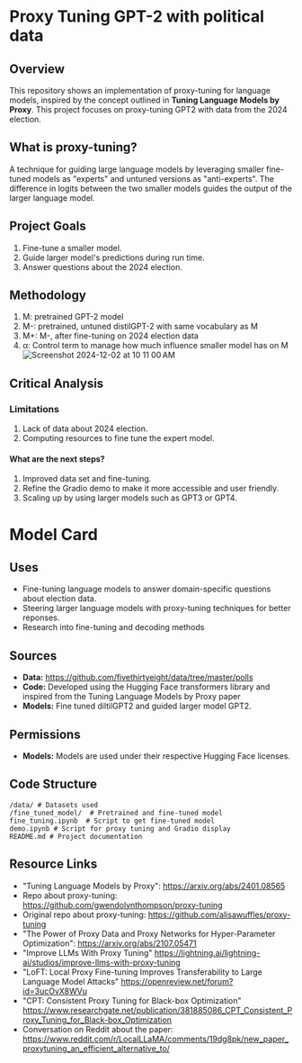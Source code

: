 # Proxy Tuning GPT-2 with political data 

## Overview
This repository shows an implementation of proxy-tuning for language models, inspired by the concept outlined in **Tuning Language Models by Proxy**. This project focuses on proxy-tuning GPT2 with data from the 2024 election. 

## What is proxy-tuning?
A technique for guiding large language models by leveraging smaller fine-tuned models as "experts" and untuned versions as "anti-experts". The difference in logits between the two smaller models guides the output of the larger language model. 

## Project Goals
1. Fine-tune a smaller model.
2. Guide larger model's predictions during run time.
3. Answer questions about the 2024 election.

## Methodology
1. M: pretrained GPT-2 model
2. M-: pretrained, untuned distilGPT-2 with same vocabulary as M
3. M+: M-, after fine-tuning on 2024 election data
4. α: Control term to manage how much influence smaller model has on M
![Screenshot 2024-12-02 at 10 11 00 AM](https://github.com/user-attachments/assets/1461c73d-e504-4c2d-a390-131b5944239e)


## Critical Analysis
### Limitations 
1. Lack of data about 2024 election.
2. Computing resources to fine tune the expert model.
#### What are the next steps?
1. Improved data set and fine-tuning.
2. Refine the Gradio demo to make it more accessible and user friendly.
3. Scaling up by using larger models such as GPT3 or GPT4.

# Model Card
## Uses
- Fine-tuning language models to answer domain-specific questions about election data.
- Steering larger language models with proxy-tuning techniques for better reponses.
- Research into fine-tuning and decoding methods
## Sources
- **Data:** https://github.com/fivethirtyeight/data/tree/master/polls
- **Code:** Developed using the Hugging Face transformers library and inspired from the Tuning Language Models by Proxy paper
- **Models:** Fine tuned diltilGPT2 and guided larger model GPT2.
## Permissions
- **Models:** Models are used under their respective Hugging Face licenses.

## Code Structure
```
/data/ # Datasets used
/fine_tuned_model/  # Pretrained and fine-tuned model
fine_tuning.ipynb  # Script to get fine-tuned model
demo.ipynb # Script for proxy tuning and Gradio display
README.md # Project documentation
```
## Resource Links
- "Tuning Language Models by Proxy": https://arxiv.org/abs/2401.08565
- Repo about proxy-tuning: https://github.com/gwendolynthompson/proxy-tuning
- Original repo about proxy-tuning: https://github.com/alisawuffles/proxy-tuning
- "The Power of Proxy Data and Proxy Networks for Hyper-Parameter Optimization": https://arxiv.org/abs/2107.05471
- "Improve LLMs With Proxy Tuning" https://lightning.ai/lightning-ai/studios/improve-llms-with-proxy-tuning
- "LoFT: Local Proxy Fine-tuning Improves Transferability to Large Language Model Attacks" https://openreview.net/forum?id=3ucOvX8WVu
- "CPT: Consistent Proxy Tuning for Black-box Optimization" https://www.researchgate.net/publication/381885086_CPT_Consistent_Proxy_Tuning_for_Black-box_Optimization
- Conversation on Reddit about the paper: https://www.reddit.com/r/LocalLLaMA/comments/19dg8pk/new_paper_proxytuning_an_efficient_alternative_to/

